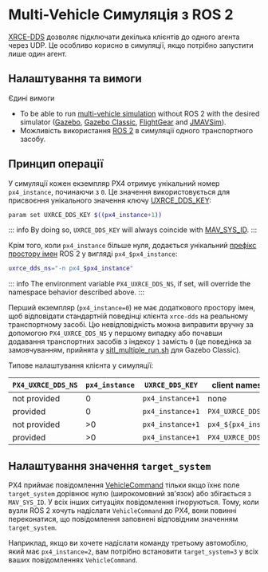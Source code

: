 # Multi-Vehicle Симуляція з ROS 2

[XRCE-DDS](../middleware/uxrce_dds.md) дозволяє підключати декілька клієнтів до одного агента через UDP. Це особливо корисно в симуляції, якщо потрібно запустити лише один агент.

## Налаштування та вимоги

Єдині вимоги

- To be able to run [multi-vehicle simulation](../simulation/multi-vehicle-simulation.md) without ROS 2 with the desired simulator ([Gazebo](../sim_gazebo_gz/multi_vehicle_simulation.md), [Gazebo Classic](../sim_gazebo_classic/multi_vehicle_simulation.md#multiple-vehicle-with-gazebo-classic), [FlightGear](../sim_flightgear/multi_vehicle.md) and [JMAVSim](../sim_jmavsim/multi_vehicle.md)).
- Можливість використання [ROS 2](./ros2_comm.md) в симуляції одного транспортного засобу.

## Принцип операції

У симуляції кожен екземпляр PX4 отримує унікальний номер `px4_instance`, починаючи з `0`. Це значення використовується для присвоєння унікального значення ключу [UXRCE_DDS_KEY](../advanced_config/parameter_reference.md#UXRCE_DDS_KEY):

```sh
param set UXRCE_DDS_KEY $((px4_instance+1))
```

::: info
By doing so, `UXRCE_DDS_KEY` will always coincide with [MAV_SYS_ID](../advanced_config/parameter_reference.md#MAV_SYS_ID).
:::

Крім того, коли `px4_instance` більше нуля, додається унікальний [префікс простору імен](../middleware/uxrce_dds.md#customizing-the-topic-namespace) ROS 2 у вигляді `px4_$px4_instance`:

```sh
uxrce_dds_ns="-n px4_$px4_instance"
```

::: info
The environment variable `PX4_UXRCE_DDS_NS`, if set, will override the namespace behavior described above.
:::

Перший екземпляр (`px4_instance=0`) не має додаткового простору імен, щоб відповідати стандартній поведінці клієнта `xrce-dds` на реальному транспортному засобі. Цю невідповідність можна виправити вручну за допомогою `PX4_UXRCE_DDS_NS` у першому випадку або почавши додавання транспортних засобів з індексу `1` замість `0` (це поведінка за замовчуванням, прийнята у [sitl_multiple_run.sh](https://github.com/PX4/PX4-Autopilot/blob/main/Tools/simulation/gazebo-classic/sitl_multiple_run.sh) для Gazebo Classic).

Типове налаштування клієнта у симуляції:

| `PX4_UXRCE_DDS_NS` | `px4_instance` | `UXRCE_DDS_KEY`  | client namespace      |
| ------------------ | -------------- | ---------------- | --------------------- |
| not provided       | 0              | `px4_instance+1` | none                  |
| provided           | 0              | `px4_instance+1` | `PX4_UXRCE_DDS_NS`    |
| not provided       | >0             | `px4_instance+1` | `px4_${px4_instance}` |
| provided           | >0             | `px4_instance+1` | `PX4_UXRCE_DDS_NS`    |

## Налаштування значення `target_system`

PX4 приймає повідомлення [VehicleCommand](../msg_docs/VehicleCommand.md) тільки якщо їхнє поле `target_system` дорівнює нулю (широкомовний зв'язок) або збігається з `MAV_SYS_ID`. У всіх інших ситуаціях повідомлення ігноруються. Тому, коли вузли ROS 2 хочуть надіслати `VehicleCommand` до PX4, вони повинні переконатися, що повідомлення заповнені відповідним значенням `target_system`.

Наприклад, якщо ви хочете надіслати команду третьому автомобілю, який має `px4_instance=2`, вам потрібно встановити `target_system=3` у всіх ваших повідомленнях `VehicleCommand`.

